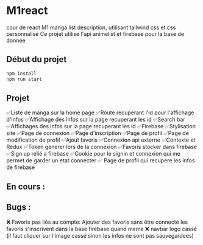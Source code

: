 # M1react
cour de react M1 manga list description, utilisant tailwind css et css personnalisé
Ce projet utilise l'api animelist et firebase pour la base de donnée 
## Début du projet 
```bash	
npm install
npm run start
```

## Projet 

✅Liste de manga sur la home page 
✅Route recuperant l'id pour l'affichage d'infos 
✅Affichage des infos sur la page recuperant les id
✅Search bar
✅Affichages des infos sur la page recuperant les id
✅Firebase
✅Stylisation site
✅Page de connexion
✅Page d'inscription
✅Page de profil
✅Page de modification de profil
✅Ajout favoris
✅Connexion api externe
✅Contexte et Redux
✅Token generer lors de la connexion 
✅Favoris stocker dans firebase
✅Sign up relié a firebase
✅Cookie pour le signin et connexion qui me permet de garder un etat connecter 
✅ Page de profil qui recupere les infos de firebase
## En cours :

## Bugs :

❌ Favoris pas liés au compte: Ajouter des favoris sans être connecté les favoris s'inscrivent dans la base firebase quand meme 
❌ navbar logo cassé (il faut cliquer sur l'image cassé sinon les infos ne sont pas sauvegardees)




